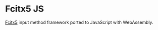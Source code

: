 # Fcitx5 JS

[Fcitx5](https://github.com/fcitx/fcitx5) input method framework ported to JavaScript with WebAssembly.

